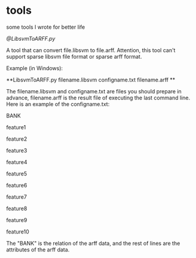 tools
=====

some tools I wrote for better life

*@LibsvmToARFF.py*

A tool that can convert file.libsvm to file.arff. Attention, this tool can't support sparse libsvm file format or sparse arff format.

Example (in Windows):

**LibsvmToARFF.py filename.libsvm configname.txt filename.arff **

The filename.libsvm and configname.txt are files you should prepare in advance, filename.arff is the result file of executing the last command line.
Here is an example of the configname.txt: 


BANK

feature1

feature2

feature3

feature4

feature5

feature6

feature7

feature8

feature9

feature10


The "BANK" is the relation of the arff data, and the rest of lines are the attributes of the arff data.

